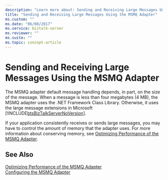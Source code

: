 ```yaml
---
description: "Learn more about: Sending and Receiving Large Messages Using the MSMQ Adapter"
title: "Sending and Receiving Large Messages Using the MSMQ Adapter"
ms.custom: ""
ms.date: "06/08/2017"
ms.service: biztalk-server
ms.reviewer: ""
ms.suite: ""
ms.topic: concept-article
---
```

# Sending and Receiving Large Messages Using the MSMQ Adapter
The MSMQ adapter default message handling depends, in part, on the size of the message. When a message is less than four megabytes (4 MB), the MSMQ adapter uses the .NET Framework Class Library. Otherwise, it uses the large message extensions in Microsoft [!INCLUDE[btsBizTalkServerNoVersion](../includes/btsbiztalkservernoversion-md.md)].  
  
 If your application consistently receives or sends large messages, you may have to control the amount of memory that the adapter uses. For more information about conserving memory, see [Optimizing Performance of the MSMQ Adapter](../core/optimizing-performance-of-the-msmq-adapter.md).  
  
## See Also  
 [Optimizing Performance of the MSMQ Adapter](../core/optimizing-performance-of-the-msmq-adapter.md)   
 [Configuring the MSMQ Adapter](../core/configuring-the-msmq-adapter.md)
